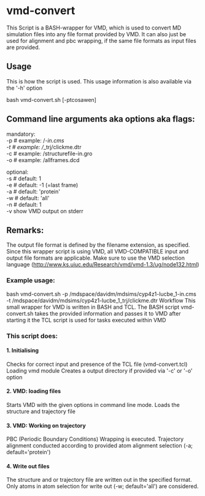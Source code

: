 # vmd-convert

This Script is a BASH-wrapper for VMD, which is used to convert MD simulation files into any file format provided by VMD. It can also just be used for alignment and pbc wrapping, if the same file formats as input files are provided.

## Usage  
This is how the script is used. This usage information is also available via the '-h' option

bash vmd-convert.sh [-ptcosawen]

## Command line arguments aka options aka flags:  

mandatory:  
 -p <structure file in> # example: <MD directory>/*-in.cms  
  -t <trajectory file in> # example: <MD directory>/*_trj/clickme.dtr  
  -c <structure file out> # example: <directory of structure file in>/structurefile-in.gro  
  -o <trajectory file out> # example: <directory of trajectory file in>/allframes.dcd  

optional:  
  -s <start frame> # default: 1  
  -e <end frame> # default: -1 (=last frame)  
  -a <VMD atom selection used for alignment>	# default: 'protein'  
  -w <VMD atom selection used for writing out> # default: 'all'  
  -n <every nth frame is written out>	# default: 1  
  -v show VMD output on stderr  
  
## Remarks:

The output file format is defined by the filename extension, as specified.
Since this wrapper script is using VMD, all VMD-COMPATIBLE input and output file formats are applicable.
Make sure to use the VMD selection language (http://www.ks.uiuc.edu/Research/vmd/vmd-1.3/ug/node132.html)

### Example usage:

bash vmd-convert.sh -p /mdspace/davidm/mdsims/cyp4z1-lucbe_1-in.cms -t 
/mdspace/davidm/mdsims/cyp4z1-lucbe_1_trj/clickme.dtr
Workflow
This small wrapper for VMD is written in BASH and TCL. The BASH script vmd-convert.sh takes the provided information and passes it to VMD after starting it the TCL script is used for tasks executed within VMD

### This script does:

#### 1. Initialising
Checks for correct input and presence of the TCL file (vmd-convert.tcl)
Loading vmd module
Creates a output directory if provided via '-c' or '-o' option

#### 2. VMD: loading files
Starts VMD with the given options in command line mode.
Loads the structure and trajectory file

#### 3. VMD: Working on trajectory
PBC (Periodic Boundary Conditions) Wrapping is executed.
Trajectory alignment conducted according to provided atom alignment selection (-a; default='protein')

#### 4. Write out files
The structure and or trajectory file are written out in the specified format.
Only atoms in atom selection for write out (-w; default='all') are considered.
